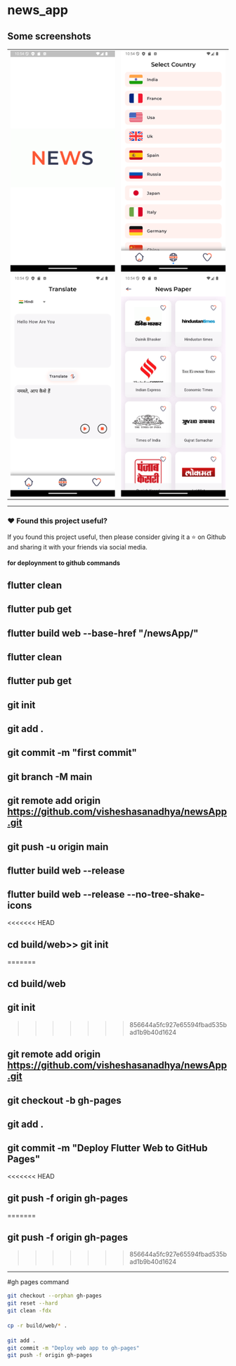 # news_app


## Some screenshots

|                                                        |                                                        |
| ------------------------------------------------------ | -------------------------------------------------------|
| <img src="ss/Screenshot_1736529848.png"  width="300"/> | <img src="ss/Screenshot_1736529886.png"  width="300"/> |
| <img src="ss/Screenshot_1736529881.png" width="300"/>  | <img src="ss/Screenshot_1736529889.png" width="300"/>  |


---

### :heart: Found this project useful?

If you found this project useful, then please consider giving it a :star: on Github and sharing it with your friends via social media.

#### for deploynment to github commands

## flutter clean

## flutter pub get

## flutter build web --base-href "/newsApp/"

## flutter clean

## flutter pub get

## git init    
## git add .
## git commit -m "first commit"
## git branch -M main
## git remote add origin https://github.com/visheshasanadhya/newsApp.git
## git push -u origin main


## flutter build web --release

## flutter build web --release --no-tree-shake-icons

<<<<<<< HEAD
## cd build/web>> git init
=======
## cd build/web
## git init
>>>>>>> 856644a5fc927e65594fbad535bad1b9b40d1624
## git remote add origin https://github.com/visheshasanadhya/newsApp.git
## git checkout -b gh-pages
## git add .
## git commit -m "Deploy Flutter Web to GitHub Pages"
<<<<<<< HEAD
## git push -f origin gh-pages
=======
## git push -f origin gh-pages
>>>>>>> 856644a5fc927e65594fbad535bad1b9b40d1624



-----------------------

#gh pages command

```bash #
git checkout --orphan gh-pages
git reset --hard
git clean -fdx

cp -r build/web/* .

git add .
git commit -m "Deploy web app to gh-pages"
git push -f origin gh-pages


```
